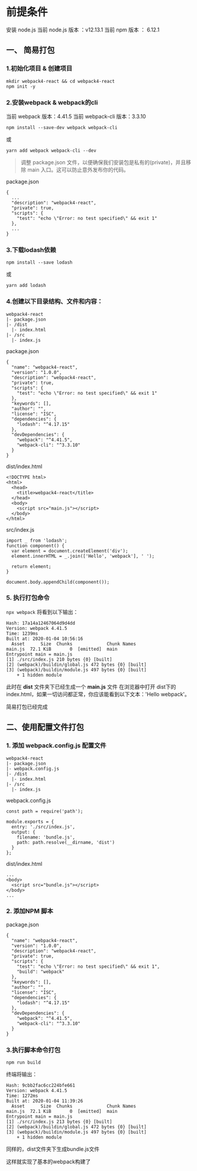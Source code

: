 # 前提条件
安装 node.js
当前 node.js 版本 ：v12.13.1
当前 npm 版本 ： 6.12.1
## 一、 简易打包

### 1.初始化项目 & 创建项目
```
mkdir webpack4-react && cd webpack4-react
npm init -y
```
### 2.安装webpack & webpack的cli
当前 webpack 版本：4.41.5
当前 webpack-cli 版本：3.3.10
```
npm install --save-dev webpack webpack-cli
```
或
```
yarn add webpack webpack-cli --dev
```

> 调整 package.json 文件，以便确保我们安装包是私有的(private)，并且移除 main 入口。这可以防止意外发布你的代码。

package.json
```
{
  ...
  "description": "webpack4-react",
  "private": true,
  "scripts": {
    "test": "echo \"Error: no test specified\" && exit 1"
  },
  ...
}

```
### 3.下载lodash依赖
```
npm install --save lodash
```
或
```
yarn add lodash
```

### 4.创建以下目录结构、文件和内容：

```
webpack4-react
|- package.json
|- /dist
  |- index.html
|- /src
  |- index.js
```
package.json
```
{
  "name": "webpack4-react",
  "version": "1.0.0",
  "description": "webpack4-react",
  "private": true,
  "scripts": {
    "test": "echo \"Error: no test specified\" && exit 1"
  },
  "keywords": [],
  "author": "",
  "license": "ISC",
  "dependencies": {
    "lodash": "^4.17.15"
  },
  "devDependencies": {
    "webpack": "^4.41.5",
    "webpack-cli": "^3.3.10"
  }
}
```
dist/index.html
```
<!DOCTYPE html>
<html>
  <head>
    <title>webpack4-react</title>
  </head>
  <body>
    <script src="main.js"></script>
  </body>
</html>
```
src/index.js
```
import _ from 'lodash';
function component() {
  var element = document.createElement('div');
  element.innerHTML = _.join(['Hello', 'webpack'], ' ');

  return element;
}

document.body.appendChild(component());
```
### 5. 执行打包命令
`npx webpack`
将看到以下输出：
```
Hash: 17a14a12467064d9d4dd
Version: webpack 4.41.5
Time: 1239ms
Built at: 2020-01-04 10:56:16
  Asset      Size  Chunks             Chunk Names
main.js  72.1 KiB       0  [emitted]  main
Entrypoint main = main.js
[1] ./src/index.js 210 bytes {0} [built]
[2] (webpack)/buildin/global.js 472 bytes {0} [built]
[3] (webpack)/buildin/module.js 497 bytes {0} [built]
    + 1 hidden module
```
此时在 __dist__ 文件夹下已经生成一个 __main.js__ 文件
在浏览器中打开 dist下的index.html，如果一切访问都正常，你应该能看到以下文本：'Hello webpack'。

简易打包已经完成

## 二、使用配置文件打包

### 1. 添加 webpack.config.js 配置文件
```
webpack4-react
|- package.json
|- webpack.config.js
|- /dist
  |- index.html
|- /src
  |- index.js
```
webpack.config.js
```
const path = require('path');

module.exports = {
  entry: './src/index.js',
  output: {
    filename: 'bundle.js',
    path: path.resolve(__dirname, 'dist')
  }
};
```
dist/index.html
```
...
<body>
  <script src="bundle.js"></script>
</body>
...
```

### 2. 添加NPM 脚本
package.json
```
{
  "name": "webpack4-react",
  "version": "1.0.0",
  "description": "webpack4-react",
  "private": true,
  "scripts": {
    "test": "echo \"Error: no test specified\" && exit 1",
    "build": "webpack"
  },
  "keywords": [],
  "author": "",
  "license": "ISC",
  "dependencies": {
    "lodash": "^4.17.15"
  },
  "devDependencies": {
    "webpack": "^4.41.5",
    "webpack-cli": "^3.3.10"
  }
}
```
### 3.执行脚本命令打包
```
npm run build
```
终端将输出：
```
Hash: 9cbb2fac6cc224bfe661
Version: webpack 4.41.5
Time: 1272ms
Built at: 2020-01-04 11:39:26
  Asset      Size  Chunks             Chunk Names
main.js  72.1 KiB       0  [emitted]  main
Entrypoint main = main.js
[1] ./src/index.js 213 bytes {0} [built]
[2] (webpack)/buildin/global.js 472 bytes {0} [built]
[3] (webpack)/buildin/module.js 497 bytes {0} [built]
    + 1 hidden module
```
同样的，dist文件夹下生成bundle.js文件

这样就实现了基本的webpack构建了

